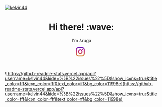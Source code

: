 [![kelvin44](https://github.com/kelvin44/kelvin44/blob/main/images/github-banner.jpg?raw=true)](https://github.com/kelvin44/kelvin44)
<h1 align='center'> Hi there! :wave:</h1>
<p align='center'>I'm Aruga</p>
<p align='center'>
<a href="https://instagram.com/ini.arga"><img height="30" src="https://github.com/ArugaZ/ArugaZ/blob/main/images/instagram.svg?raw=true"></a>&nbsp;&nbsp;
</p><br/>


![https://github-readme-stats.vercel.app/api?username=kelvin44&hide=%5B%22issues%22%5D&show_icons=true&title_color=fff&icon_color=fff&text_color=fff&bg_color=11998e](https://github-readme-stats.vercel.app/api?username=kelvin44&hide=%5B%22issues%22%5D&show_icons=true&title_color=fff&icon_color=fff&text_color=fff&bg_color=11998e)

